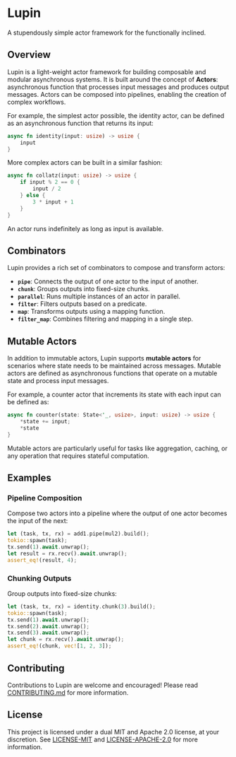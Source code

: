 # Lupin

A stupendously simple actor framework for the functionally inclined.

## Overview

Lupin is a light-weight actor framework for building composable and modular asynchronous systems. It is built around the concept of **Actors**: asynchronous function that processes input messages and produces output messages. Actors can be composed into pipelines, enabling the creation of complex workflows.

For example, the simplest actor possible, the identity actor, can be defined as an asynchronous function that returns its input:

```rust
async fn identity(input: usize) -> usize {
    input
}
```

More complex actors can be built in a similar fashion:

```rs
async fn collatz(input: usize) -> usize {
    if input % 2 == 0 {
        input / 2
    } else {
        3 * input + 1
    }
}
```

An actor runs indefinitely as long as input is available.

## Combinators

Lupin provides a rich set of combinators to compose and transform actors:

- **`pipe`**: Connects the output of one actor to the input of another.
- **`chunk`**: Groups outputs into fixed-size chunks.
- **`parallel`**: Runs multiple instances of an actor in parallel.
- **`filter`**: Filters outputs based on a predicate.
- **`map`**: Transforms outputs using a mapping function.
- **`filter_map`**: Combines filtering and mapping in a single step.

## Mutable Actors

In addition to immutable actors, Lupin supports **mutable actors** for scenarios where state needs to be maintained across messages. Mutable actors are defined as asynchronous functions that operate on a mutable state and process input messages.

For example, a counter actor that increments its state with each input can be defined as:

```rust
async fn counter(state: State<'_, usize>, input: usize) -> usize {
    *state += input;
    *state
}
```

Mutable actors are particularly useful for tasks like aggregation, caching, or any operation that requires stateful computation.

## Examples

### Pipeline Composition

Compose two actors into a pipeline where the output of one actor becomes the input of the next:

```rust
let (task, tx, rx) = add1.pipe(mul2).build();
tokio::spawn(task);
tx.send(1).await.unwrap();
let result = rx.recv().await.unwrap();
assert_eq!(result, 4);
```

### Chunking Outputs

Group outputs into fixed-size chunks:

```rust
let (task, tx, rx) = identity.chunk(3).build();
tokio::spawn(task);
tx.send(1).await.unwrap();
tx.send(2).await.unwrap();
tx.send(3).await.unwrap();
let chunk = rx.recv().await.unwrap();
assert_eq!(chunk, vec![1, 2, 3]);
```

## Contributing

Contributions to Lupin are welcome and encouraged! Please read [CONTRIBUTING.md](./CONTRIBUTING.md) for more information.

## License

This project is licensed under a dual MIT and Apache 2.0 license, at your discretion. See [LICENSE-MIT](./LICENSE-MIT) and [LICENSE-APACHE-2.0](./LICENSE-APACHE-2.0) for more information.
